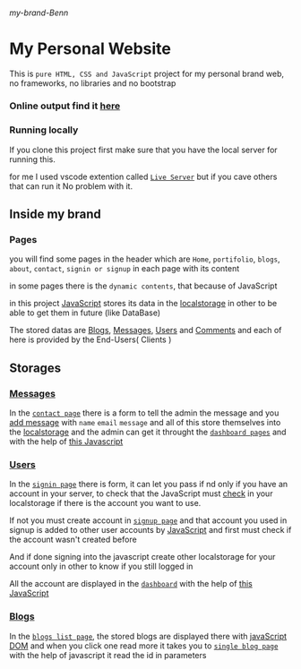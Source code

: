 ###### my-brand-Benn
# My Personal Website
This is `pure HTML, CSS and JavaScript` project for my personal brand web, no frameworks, no libraries and no bootstrap

### Online output find it [here](https://mybrandbenn.vercel.app/)

### Running locally
If you clone this project first make sure that you have the local server for running this.

for me I used vscode extention called [`Live Server`](https://marketplace.visualstudio.com/items?itemName=ritwickdey.LiveServer) but if you cave others that can run it No problem with it.

## Inside my brand
### Pages
you will find some pages in the header which are `Home`, `portifolio`, `blogs`, `about`, `contact`, `signin or signup` in each page with its content

in some pages there is the `dynamic contents`, that because of JavaScript

in this project [JavaScript](https://github.com/blackd44/my-brand-Benn/tree/main/js) stores its data in the [localstorage](https://javascript.info/localstorage) in other to be able to get them in future (like DataBase)

The stored datas are [Blogs](https://github.com/blackd44/my-brand-Benn/tree/main/js/blogs), [Messages](https://github.com/blackd44/my-brand-Benn/tree/main/js/messages), [Users](https://github.com/blackd44/my-brand-Benn/tree/main/js/user) and [Comments](https://github.com/blackd44/my-brand-Benn/tree/main/js/comments) and each of here is provided by the End-Users( Clients )

## Storages
### [Messages](https://github.com/blackd44/my-brand-Benn/tree/main/js/messages)

In the [`contact page`](https://github.com/blackd44/my-brand-Benn/blob/main/contact.html) there is a form to tell the admin the message and you [add message](https://github.com/blackd44/my-brand-Benn/blob/main/js/messages/contactme.js) with `name` `email` `message` and all of this store themselves into the [localstorage](https://javascript.info/localstorage) and the admin can get it throught the [`dashboard pages`](https://github.com/blackd44/my-brand-Benn/tree/main/dashboard) and with the help of [this Javascript](https://github.com/blackd44/my-brand-Benn/blob/main/js/messages/getmessages.js)

### [Users](https://github.com/blackd44/my-brand-Benn/tree/main/js/user)

In the [`signin page`](https://github.com/blackd44/my-brand-Benn/blob/main/signin.html) there is form, it can let you pass if nd only if you have an account in your server, to check that the JavaScript must [check](https://github.com/blackd44/my-brand-Benn/blob/main/js/user/signin.js) in your localstorage if there is the account you want to use.

If not you must create account in [`signup page`](https://github.com/blackd44/my-brand-Benn/blob/main/signup.html) and that account you used in signup is added to other user accounts by [JavaScript](https://github.com/blackd44/my-brand-Benn/blob/main/js/user/signup.js) and first must check if the account wasn't created before

And if done signing into the javascript create other localstorage for your account only in other to know if you still logged in

All the account are displayed in the [`dashboard`](https://github.com/blackd44/my-brand-Benn/blob/main/dashboard/user.html) with the help of [this JavaScript](https://github.com/blackd44/my-brand-Benn/blob/main/js/user/display.js)

### [Blogs](https://github.com/blackd44/my-brand-Benn/tree/main/js/blogs)

In the [`blogs list page`](https://github.com/blackd44/my-brand-Benn/blob/main/blogs/index.html), the stored blogs are displayed there with [javaScript DOM](https://github.com/blackd44/my-brand-Benn/blob/main/js/blogs/bloglist.js) and when you click one read more it takes you to [`single blog page`](https://github.com/blackd44/my-brand-Benn/blob/main/blogs/view.html) with the help of javascript it read the id in parameters 
